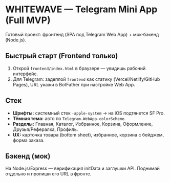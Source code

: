 # WHITEWAVE — Telegram Mini App (Full MVP)

Готовый проект: фронтенд (SPA под Telegram Web App) + мок‑бэкенд (Node.js).

## Быстрый старт (Frontend только)
1. Открой `frontend/index.html` в браузере — увидишь рабочий интерфейс.
2. Для Telegram: задеплой `frontend` как статику (Vercel/Netlify/GitHub Pages), URL укажи в BotFather при настройке Web App.

## Стек
- **Шрифты:** системный стек `-apple-system` → на iOS подтянется SF Pro.
- **Тёмная тема:** авто по `Telegram.WebApp.colorScheme`.
- **Разделы:** Главная, Каталог, Избранное, Корзина, Оформление, Друзья/Рефералка, Профиль.
- **UX:** карточка товара (bottom sheet), избранное, корзина с бейджем, форма заказа.

## Бэкенд (мок)
На Node.js/Express — верификация initData и заглушки API. Поднимай отдельно и пропиши его URL в фронте.

